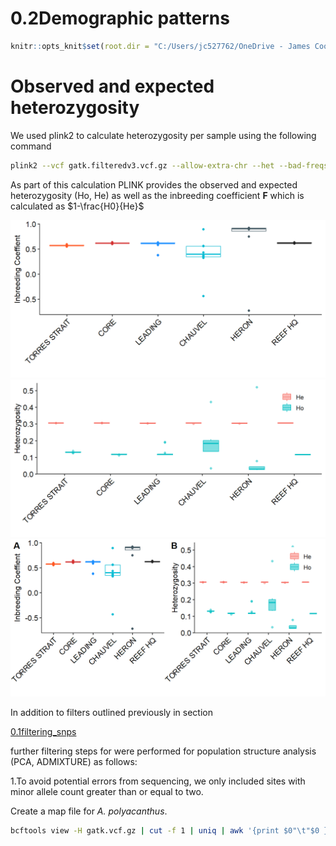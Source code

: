 0.2Demographic patterns
================

``` r
knitr::opts_knit$set(root.dir = "C:/Users/jc527762/OneDrive - James Cook University/PhD dissertation/Data/Chapter2_genetics")
```

# Observed and expected heterozygosity

We used plink2 to calculate heterozygosity per sample using the
following command

``` bash
plink2 --vcf gatk.filteredv3.vcf.gz --allow-extra-chr --het --bad-freqs
```

As part of this calculation PLINK provides the observed and expected
heterozygosity (Ho, He) as well as the inbreeding coefficient **F**
which is calculated as $1-\frac{H0}{He}$

<img src="02.demographic_patterns/figure-gfm/unnamed-chunk-4-1.png" width="672" /><img src="02.demographic_patterns/figure-gfm/unnamed-chunk-4-2.png" width="672" /><img src="02.demographic_patterns/figure-gfm/unnamed-chunk-4-3.png" width="672" />

In addition to filters outlined previously in section

[0.1filtering_snps](https://github.com/schmidte10/Chapter2_Genetics/blob/main/01.filtering_snps.md)

further filtering steps for were performed for population structure
analysis (PCA, ADMIXTURE) as follows:

1.To avoid potential errors from sequencing, we only included sites with
minor allele count greater than or equal to two.

Create a map file for *A. polyacanthus*.

``` bash
bcftools view -H gatk.vcf.gz | cut -f 1 | uniq | awk '{print $0"\t"$0 }' > str_analysis/SCH11429.DPg90gdp3gq30.chrom-map.txt
```
